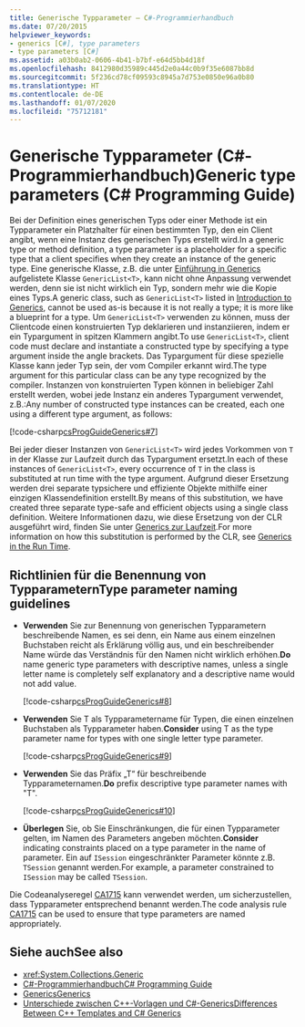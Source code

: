 ```yaml
---
title: Generische Typparameter – C#-Programmierhandbuch
ms.date: 07/20/2015
helpviewer_keywords:
- generics [C#], type parameters
- type parameters [C#]
ms.assetid: a03b0ab2-0606-4b41-b7bf-e64d5bb4d18f
ms.openlocfilehash: 8412980d35989c445d2e0a44c0b9f35e6087bb8d
ms.sourcegitcommit: 5f236cd78cf09593c8945a7d753e0850e96a0b80
ms.translationtype: HT
ms.contentlocale: de-DE
ms.lasthandoff: 01/07/2020
ms.locfileid: "75712181"
---
```

# <a name="generic-type-parameters-c-programming-guide"></a><span data-ttu-id="dc918-102">Generische Typparameter (C#-Programmierhandbuch)</span><span class="sxs-lookup"><span data-stu-id="dc918-102">Generic type parameters (C# Programming Guide)</span></span>

<span data-ttu-id="dc918-103">Bei der Definition eines generischen Typs oder einer Methode ist ein Typparameter ein Platzhalter für einen bestimmten Typ, den ein Client angibt, wenn eine Instanz des generischen Typs erstellt wird.</span><span class="sxs-lookup"><span data-stu-id="dc918-103">In a generic type or method definition, a type parameter is a placeholder for a specific type that a client specifies when they create an instance of the generic type.</span></span> <span data-ttu-id="dc918-104">Eine generische Klasse, z.B. die unter [Einführung in Generics](./index.md) aufgelistete Klasse `GenericList<T>`, kann nicht ohne Anpassung verwendet werden, denn sie ist nicht wirklich ein Typ, sondern mehr wie die Kopie eines Typs.</span><span class="sxs-lookup"><span data-stu-id="dc918-104">A generic class, such as `GenericList<T>` listed in [Introduction to Generics](./index.md), cannot be used as-is because it is not really a type; it is more like a blueprint for a type.</span></span> <span data-ttu-id="dc918-105">Um `GenericList<T>` verwenden zu können, muss der Clientcode einen konstruierten Typ deklarieren und instanziieren, indem er ein Typargument in spitzen Klammern angibt.</span><span class="sxs-lookup"><span data-stu-id="dc918-105">To use `GenericList<T>`, client code must declare and instantiate a constructed type by specifying a type argument inside the angle brackets.</span></span> <span data-ttu-id="dc918-106">Das Typargument für diese spezielle Klasse kann jeder Typ sein, der vom Compiler erkannt wird.</span><span class="sxs-lookup"><span data-stu-id="dc918-106">The type argument for this particular class can be any type recognized by the compiler.</span></span> <span data-ttu-id="dc918-107">Instanzen von konstruierten Typen können in beliebiger Zahl erstellt werden, wobei jede Instanz ein anderes Typargument verwendet, z.B.:</span><span class="sxs-lookup"><span data-stu-id="dc918-107">Any number of constructed type instances can be created, each one using a different type argument, as follows:</span></span>  
  
[!code-csharp[csProgGuideGenerics#7](~/samples/snippets/csharp/VS_Snippets_VBCSharp/csProgGuideGenerics/CS/Generics.cs#7)]  
  
<span data-ttu-id="dc918-108">Bei jeder dieser Instanzen von `GenericList<T>` wird jedes Vorkommen von `T` in der Klasse zur Laufzeit durch das Typargument ersetzt.</span><span class="sxs-lookup"><span data-stu-id="dc918-108">In each of these instances of `GenericList<T>`, every occurrence of `T` in the class is substituted at run time with the type argument.</span></span> <span data-ttu-id="dc918-109">Aufgrund dieser Ersetzung werden drei separate typsichere und effiziente Objekte mithilfe einer einzigen Klassendefinition erstellt.</span><span class="sxs-lookup"><span data-stu-id="dc918-109">By means of this substitution, we have created three separate type-safe and efficient objects using a single class definition.</span></span> <span data-ttu-id="dc918-110">Weitere Informationen dazu, wie diese Ersetzung von der CLR ausgeführt wird, finden Sie unter [Generics zur Laufzeit](./generics-in-the-run-time.md).</span><span class="sxs-lookup"><span data-stu-id="dc918-110">For more information on how this substitution is performed by the CLR, see [Generics in the Run Time](./generics-in-the-run-time.md).</span></span>  
  
## <a name="type-parameter-naming-guidelines"></a><span data-ttu-id="dc918-111">Richtlinien für die Benennung von Typparametern</span><span class="sxs-lookup"><span data-stu-id="dc918-111">Type parameter naming guidelines</span></span>  
  
- <span data-ttu-id="dc918-112">**Verwenden** Sie zur Benennung von generischen Typparametern beschreibende Namen, es sei denn, ein Name aus einem einzelnen Buchstaben reicht als Erklärung völlig aus, und ein beschreibender Name würde das Verständnis für den Namen nicht wirklich erhöhen.</span><span class="sxs-lookup"><span data-stu-id="dc918-112">**Do** name generic type parameters with descriptive names, unless a single letter name is completely self explanatory and a descriptive name would not add value.</span></span>  
  
   [!code-csharp[csProgGuideGenerics#8](~/samples/snippets/csharp/VS_Snippets_VBCSharp/csProgGuideGenerics/CS/Generics.cs#8)]  
  
- <span data-ttu-id="dc918-113">**Verwenden** Sie T als Typparametername für Typen, die einen einzelnen Buchstaben als Typparameter haben.</span><span class="sxs-lookup"><span data-stu-id="dc918-113">**Consider** using T as the type parameter name for types with one single letter type parameter.</span></span>  
  
   [!code-csharp[csProgGuideGenerics#9](~/samples/snippets/csharp/VS_Snippets_VBCSharp/csProgGuideGenerics/CS/Generics.cs#9)]  
  
- <span data-ttu-id="dc918-114">**Verwenden** Sie das Präfix „T“ für beschreibende Typparameternamen.</span><span class="sxs-lookup"><span data-stu-id="dc918-114">**Do** prefix descriptive type parameter names with "T".</span></span>  
  
   [!code-csharp[csProgGuideGenerics#10](~/samples/snippets/csharp/VS_Snippets_VBCSharp/csProgGuideGenerics/CS/Generics.cs#10)]  
  
- <span data-ttu-id="dc918-115">**Überlegen** Sie, ob Sie Einschränkungen, die für einen Typparameter gelten, im Namen des Parameters angeben möchten.</span><span class="sxs-lookup"><span data-stu-id="dc918-115">**Consider** indicating constraints placed on a type parameter in the name of parameter.</span></span> <span data-ttu-id="dc918-116">Ein auf `ISession` eingeschränkter Parameter könnte z.B. `TSession` genannt werden.</span><span class="sxs-lookup"><span data-stu-id="dc918-116">For example, a parameter constrained to `ISession` may be called `TSession`.</span></span>

<span data-ttu-id="dc918-117">Die Codeanalyseregel [CA1715](/visualstudio/code-quality/ca1715) kann verwendet werden, um sicherzustellen, dass Typparameter entsprechend benannt werden.</span><span class="sxs-lookup"><span data-stu-id="dc918-117">The code analysis rule [CA1715](/visualstudio/code-quality/ca1715) can be used to ensure that type parameters are named appropriately.</span></span>
  
## <a name="see-also"></a><span data-ttu-id="dc918-118">Siehe auch</span><span class="sxs-lookup"><span data-stu-id="dc918-118">See also</span></span>

- <xref:System.Collections.Generic>
- [<span data-ttu-id="dc918-119">C#-Programmierhandbuch</span><span class="sxs-lookup"><span data-stu-id="dc918-119">C# Programming Guide</span></span>](../index.md)
- [<span data-ttu-id="dc918-120">Generics</span><span class="sxs-lookup"><span data-stu-id="dc918-120">Generics</span></span>](./index.md)
- [<span data-ttu-id="dc918-121">Unterschiede zwischen C++-Vorlagen und C#-Generics</span><span class="sxs-lookup"><span data-stu-id="dc918-121">Differences Between C++ Templates and C# Generics</span></span>](./differences-between-cpp-templates-and-csharp-generics.md)
